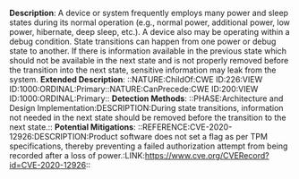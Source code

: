 **Description**: A device or system frequently employs many power and sleep states during its normal operation (e.g., normal power, additional power, low power, hibernate, deep sleep, etc.). A device also may be operating within a debug condition. State transitions can happen from one power or debug state to another. If there is information available in the previous state which should not be available in the next state and is not properly removed before the transition into the next state, sensitive information may leak from the system.
**Extended Description**: ::NATURE:ChildOf:CWE ID:226:VIEW ID:1000:ORDINAL:Primary::NATURE:CanPrecede:CWE ID:200:VIEW ID:1000:ORDINAL:Primary::
**Detection Methods**: ::PHASE:Architecture and Design Implementation:DESCRIPTION:During state transitions, information not needed in the next state should be removed before the transition to the next state.::
**Potential Mitigations**: ::REFERENCE:CVE-2020-12926:DESCRIPTION:Product software does not set a flag as per TPM specifications, thereby preventing a failed authorization attempt from being recorded after a loss of power.:LINK:https://www.cve.org/CVERecord?id=CVE-2020-12926::